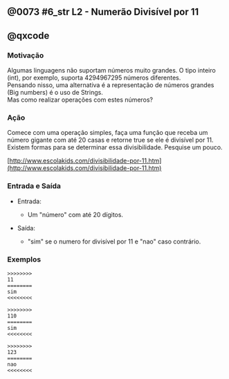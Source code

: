 ## @0073 #6_str L2 - Numerão Divisível por 11
## @qxcode

### Motivação

Algumas linguagens não suportam números muito grandes. O tipo inteiro (int), por exemplo, suporta 4294967295 números diferentes.   
Pensando nisso, uma alternativa é a representação de números grandes (Big numbers) é o uso de Strings.   
Mas como realizar operações com estes números?

### Ação

Comece com uma operação simples, faça uma função que receba um número gigante com até 20 casas e retorne true se ele é divisível por 11.  
Existem formas para se determinar essa divisibilidade. Pesquise um pouco.

[http://www.escolakids.com/divisibilidade-por-11.htm](http://www.escolakids.com/divisibilidade-por-11.htm)  

### Entrada e Saída

- Entrada:

  *   Um "número" com até 20 dígitos.

- Saída:

  *   "sim" se o numero for divisível por 11 e "nao" caso contrário.  
    

### Exemplos  
```
>>>>>>>>
11
========
sim
<<<<<<<<

>>>>>>>>
110
========
sim
<<<<<<<<
    
>>>>>>>>
123
========
nao
<<<<<<<<
```

<!---
>>>>>>>> 01
1
========
nao
<<<<<<<<

>>>>>>>> 02
110
========
sim
<<<<<<<<

>>>>>>>> 03
121
========
sim
<<<<<<<<

>>>>>>>> 04
120
========
nao
<<<<<<<<

>>>>>>>> 05
12100000000
========
sim
<<<<<<<<

>>>>>>>> 06
12109020000
========
sim
<<<<<<<<
--->